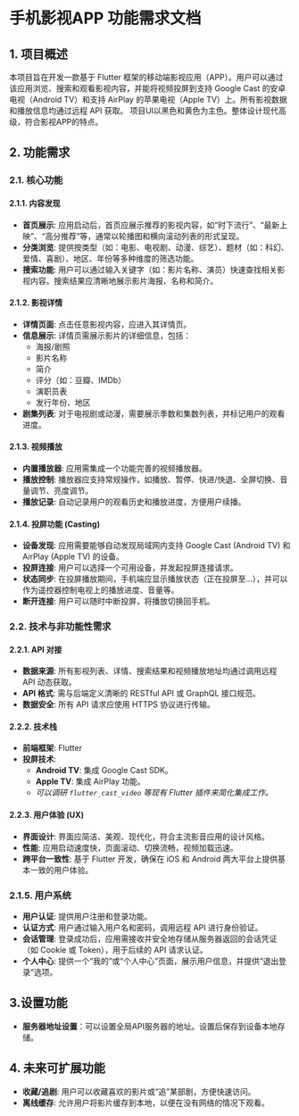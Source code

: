 # 手机影视APP 功能需求文档

## 1. 项目概述

本项目旨在开发一款基于 Flutter 框架的移动端影视应用（APP）。用户可以通过该应用浏览、搜索和观看影视内容，并能将视频投屏到支持 Google Cast 的安卓电视（Android TV）和支持 AirPlay 的苹果电视（Apple TV）上。所有影视数据和播放信息均通过远程 API 获取。
项目UI以黑色和黄色为主色。整体设计现代高级，符合影视APP的特点。

## 2. 功能需求

### 2.1. 核心功能

#### 2.1.1. 内容发现
- **首页展示**: 应用启动后，首页应展示推荐的影视内容，如“时下流行”、“最新上映”、“高分推荐”等，通常以轮播图和横向滚动列表的形式呈现。
- **分类浏览**: 提供按类型（如：电影、电视剧、动漫、综艺）、题材（如：科幻、爱情、喜剧）、地区、年份等多种维度的筛选功能。
- **搜索功能**: 用户可以通过输入关键字（如：影片名称、演员）快速查找相关影视内容。搜索结果应清晰地展示影片海报、名称和简介。

#### 2.1.2. 影视详情
- **详情页面**: 点击任意影视内容，应进入其详情页。
- **信息展示**: 详情页需展示影片的详细信息，包括：
    - 海报/剧照
    - 影片名称
    - 简介
    - 评分（如：豆瓣、IMDb）
    - 演职员表
    - 发行年份、地区
- **剧集列表**: 对于电视剧或动漫，需要展示季数和集数列表，并标记用户的观看进度。

#### 2.1.3. 视频播放
- **内置播放器**: 应用需集成一个功能完善的视频播放器。
- **播放控制**: 播放器应支持常规操作，如播放、暂停、快进/快退、全屏切换、音量调节、亮度调节。
- **播放记录**: 自动记录用户的观看历史和播放进度，方便用户续播。

#### 2.1.4. 投屏功能 (Casting)
- **设备发现**: 应用需要能够自动发现局域网内支持 Google Cast (Android TV) 和 AirPlay (Apple TV) 的设备。
- **投屏连接**: 用户可以选择一个可用设备，并发起投屏连接请求。
- **状态同步**: 在投屏播放期间，手机端应显示播放状态（正在投屏至...），并可以作为遥控器控制电视上的播放进度、音量等。
- **断开连接**: 用户可以随时中断投屏，将播放切换回手机。

### 2.2. 技术与非功能性需求

#### 2.2.1. API 对接
- **数据来源**: 所有影视列表、详情、搜索结果和视频播放地址均通过调用远程 API 动态获取。
- **API 格式**: 需与后端定义清晰的 RESTful API 或 GraphQL 接口规范。
- **数据安全**: 所有 API 请求应使用 HTTPS 协议进行传输。

#### 2.2.2. 技术栈
- **前端框架**: Flutter
- **投屏技术**:
    - **Android TV**: 集成 Google Cast SDK。
    - **Apple TV**: 集成 AirPlay 功能。
    - *可以调研 `flutter_cast_video` 等现有 Flutter 插件来简化集成工作。*

#### 2.2.3. 用户体验 (UX)
- **界面设计**: 界面应简洁、美观、现代化，符合主流影音应用的设计风格。
- **性能**: 应用启动速度快，页面滚动、切换流畅，视频加载迅速。
- **跨平台一致性**: 基于 Flutter 开发，确保在 iOS 和 Android 两大平台上提供基本一致的用户体验。

### 2.1.5. 用户系统
- **用户认证**: 提供用户注册和登录功能。
- **认证方式**: 用户通过输入用户名和密码，调用远程 API 进行身份验证。
- **会话管理**: 登录成功后，应用需接收并安全地存储从服务器返回的会话凭证（如 Cookie 或 Token），用于后续的 API 请求认证。
- **个人中心**: 提供一个“我的”或“个人中心”页面，展示用户信息，并提供“退出登录”选项。

## 3.设置功能
- **服务器地址设置**：可以设置全局API服务器的地址。设置后保存到设备本地存储。

## 4. 未来可扩展功能

- **收藏/追剧**: 用户可以收藏喜欢的影片或“追”某部剧，方便快速访问。
- **离线缓存**: 允许用户将影片缓存到本地，以便在没有网络的情况下观看。
